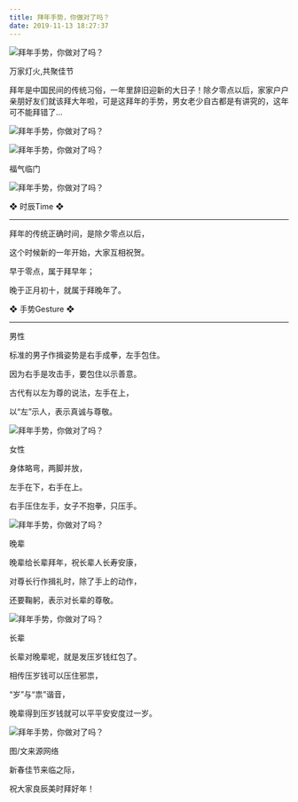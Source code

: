 ```yaml
---
title: 拜年手势，你做对了吗？
date: 2019-11-13 18:27:37
---
```


 ![拜年手势，你做对了吗？](http://p3.pstatp.com/large/61620005815639f28e0c)

 万家灯火,共聚佳节

 拜年是中国民间的传统习俗，一年里辞旧迎新的大日子！除夕零点以后，家家户户亲朋好友们就该拜大年啦，可是这拜年的手势，男女老少自古都是有讲究的，这年可不能拜错了...

 ![拜年手势，你做对了吗？](http://p1.pstatp.com/large/61600005cb5e2de9d163)

 ![拜年手势，你做对了吗？](http://p1.pstatp.com/large/61610005b1aa7c06348d)

 福气临门

 ![拜年手势，你做对了吗？](http://p1.pstatp.com/large/61600005cb5de779f707)

 ❖ 时辰Time ❖

 ______

 拜年的传统正确时间，是除夕零点以后，

 这个时候新的一年开始，大家互相祝贺。

 早于零点，属于拜早年；

 晚于正月初十，就属于拜晚年了。

 ❖ 手势Gesture ❖

 ______

 男性

 标准的男子作揖姿势是右手成拳，左手包住。

 因为右手是攻击手，要包住以示善意。

 古代有以左为尊的说法，左手在上，

 以“左”示人，表示真诚与尊敬。

 ![拜年手势，你做对了吗？](http://p9.pstatp.com/large/61640004474e730c28b2)

 女性

 身体略弯，两脚并放，

 左手在下，右手在上。

 右手压住左手，女子不抱拳，只压手。

 ![拜年手势，你做对了吗？](http://p1.pstatp.com/large/61630005071697fc7036)

 晚辈

 晚辈给长辈拜年，祝长辈人长寿安康，

 对尊长行作揖礼时，除了手上的动作，

 还要鞠躬，表示对长辈的尊敬。

 ![拜年手势，你做对了吗？](http://p3.pstatp.com/large/61600005cb609f0d812f)

 长辈

 长辈对晚辈呢，就是发压岁钱红包了。

 相传压岁钱可以压住邪祟，

 “岁”与“祟”谐音，

 晚辈得到压岁钱就可以平平安安度过一岁。

 ![拜年手势，你做对了吗？](http://p1.pstatp.com/large/616600034532cb0805d5)

 图/文来源网络

 新春佳节来临之际，

 祝大家良辰美时拜好年！
